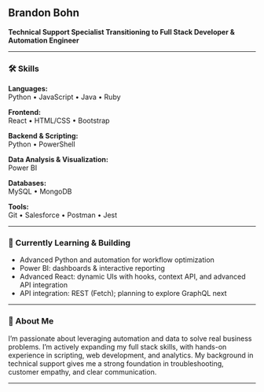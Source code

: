 ## Brandon Bohn

**Technical Support Specialist Transitioning to Full Stack Developer & Automation Engineer**

---

### 🛠️ Skills

**Languages:**  
Python • JavaScript • Java • Ruby

**Frontend:**  
React • HTML/CSS • Bootstrap

**Backend & Scripting:**  
Python • PowerShell

**Data Analysis & Visualization:**  
Power BI

**Databases:**  
MySQL • MongoDB

**Tools:**  
Git • Salesforce • Postman • Jest

---

### 🌱 Currently Learning & Building

- Advanced Python and automation for workflow optimization
- Power BI: dashboards & interactive reporting
- Advanced React: dynamic UIs with hooks, context API, and advanced API integration
- API integration: REST (Fetch); planning to explore GraphQL next

---

### 🚀 About Me

I’m passionate about leveraging automation and data to solve real business problems. I’m actively expanding my full stack skills, with hands-on experience in scripting, web development, and analytics. My background in technical support gives me a strong foundation in troubleshooting, customer empathy, and clear communication.

---

<!---
brandonbohn/brandonbohn is a ✨ special ✨ repository because its `README.md` (this file) appears on your GitHub profile.
You can click the Preview link to take a look at your changes.
--->
